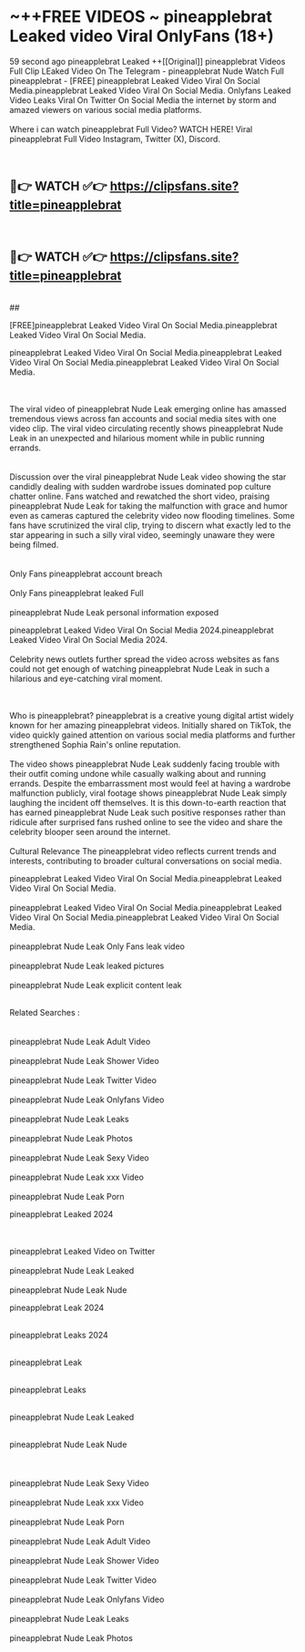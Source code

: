 # ~++FREE VIDEOS ~ pineapplebrat Leaked video Viral OnlyFans (18+)<br>


59 second ago pineapplebrat Leaked ++[[Original]] pineapplebrat Videos Full Clip LEaked Video On The Telegram  - pineapplebrat Nude  Watch Full pineapplebrat - [FREE] pineapplebrat Leaked Video Viral On Social Media.pineapplebrat Leaked Video Viral On Social Media.   Onlyfans Leaked Video Leaks Viral On Twitter On Social Media the internet by storm and amazed viewers on various social media platforms. <br><br>
Where i can watch pineapplebrat Full Video? WATCH HERE! Viral pineapplebrat Full Video Instagram, Twitter (X), Discord. <br>


 <br>

##  🔴👉 WATCH ✅👉  <a href="https://clipsfans.site?title=pineapplebrat&ref=git">https://clipsfans.site?title=pineapplebrat</a> <br>
  <br>

##  🔴👉 WATCH ✅👉  <a href="https://clipsfans.site?title=pineapplebrat&ref=git">https://clipsfans.site?title=pineapplebrat</a> <br>
  <br>
  ##



[FREE]pineapplebrat Leaked Video Viral On Social Media.pineapplebrat Leaked Video Viral On Social Media. <br>

pineapplebrat Leaked Video Viral On Social Media.pineapplebrat Leaked Video Viral On Social Media.pineapplebrat Leaked Video Viral On Social Media. <br>


  <br>

  <br>
The viral video of pineapplebrat Nude Leak emerging online has amassed tremendous views across fan accounts and social media sites with one video clip. The viral video circulating recently shows pineapplebrat Nude Leak in an unexpected and hilarious moment while in public running errands.<br>
<br>


<br>
Discussion over the viral pineapplebrat Nude Leak video showing the star candidly dealing with sudden wardrobe issues dominated pop culture chatter online. Fans watched and rewatched the short video, praising pineapplebrat Nude Leak for taking the malfunction with grace and humor even as cameras captured the celebrity video now flooding timelines. Some fans have scrutinized the viral clip, trying to discern what exactly led to the star appearing in such a silly viral video, seemingly unaware they were being filmed.<br>
<br>
<br> 
Only Fans pineapplebrat account breach<br>
<br>
Only Fans pineapplebrat leaked Full <br>
<br>
pineapplebrat Nude Leak personal information exposed<br>

pineapplebrat Leaked Video Viral On Social Media 2024.pineapplebrat Leaked Video Viral On Social Media 2024. <br>
<br>
Celebrity news outlets further spread the video across websites as fans could not get enough of watching pineapplebrat Nude Leak in such a hilarious and eye-catching viral moment.<br>
<br>

<br>
Who is pineapplebrat? pineapplebrat is a creative young digital artist widely known for her amazing pineapplebrat videos. Initially shared on TikTok, the video quickly gained attention on various social media platforms and further strengthened Sophia Rain's online reputation.<br>
<br>
The video shows pineapplebrat Nude Leak suddenly facing trouble with their outfit coming undone while casually walking about and running errands. Despite the embarrassment most would feel at having a wardrobe malfunction publicly, viral footage shows pineapplebrat Nude Leak simply laughing the incident off themselves. It is this down-to-earth reaction that has earned pineapplebrat Nude Leak such positive responses rather than ridicule after surprised fans rushed online to see the video and share the celebrity blooper seen around the internet.<br>
<br>
Cultural Relevance The pineapplebrat video reflects current trends and interests, contributing to broader cultural conversations on social media.<br>

pineapplebrat Leaked Video Viral On Social Media.pineapplebrat Leaked Video Viral On Social Media.<br>
<br>
pineapplebrat Leaked Video Viral On Social Media.pineapplebrat Leaked Video Viral On Social Media.pineapplebrat Leaked Video Viral On Social Media.<br>
<br>
pineapplebrat Nude Leak Only Fans leak video<br>
<br>
pineapplebrat Nude Leak leaked pictures<br>
<br>
pineapplebrat Nude Leak explicit content leak<br>


<br>
Related Searches :<br>
<br>

<br>
pineapplebrat Nude Leak Adult Video<br>
<br>
pineapplebrat Nude Leak Shower Video<br>
<br>
pineapplebrat Nude Leak Twitter Video<br>
<br>
pineapplebrat Nude Leak Onlyfans Video<br>
<br>
pineapplebrat Nude Leak Leaks<br>
<br>
pineapplebrat Nude Leak Photos<br>

<br>
pineapplebrat Nude Leak Sexy Video<br>
<br>
pineapplebrat Nude Leak xxx Video<br>
<br>
pineapplebrat Nude Leak Porn<br>

pineapplebrat  Leaked 2024 <br> <br>
<br>

pineapplebrat Leaked Video on Twitter <br>
<br>
pineapplebrat Nude Leak Leaked<br>
<br>
pineapplebrat Nude Leak Nude<br>


pineapplebrat  Leak 2024 <br> <br>



pineapplebrat  Leaks 2024 <br> <br>



 
pineapplebrat  Leak<br> <br>



pineapplebrat  Leaks<br> <br>


pineapplebrat Nude Leak Leaked<br> <br>

pineapplebrat Nude Leak Nude<br> <br>
<br> <br>
pineapplebrat Nude Leak Sexy Video
<br> <br>
pineapplebrat Nude Leak xxx Video
<br> <br>
pineapplebrat Nude Leak Porn
<br> <br>
pineapplebrat Nude Leak Adult Video
<br> <br>
pineapplebrat Nude Leak Shower Video
<br> <br>
pineapplebrat Nude Leak Twitter Video
<br> <br>
pineapplebrat Nude Leak Onlyfans Video
<br> <br>
pineapplebrat Nude Leak Leaks
<br> <br>
pineapplebrat Nude Leak Photos






</p>




 



</p>










